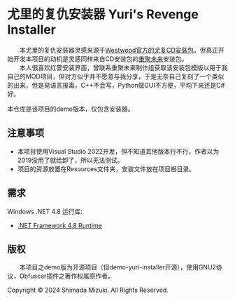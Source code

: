 # 尤里的复仇安装器 Yuri's Revenge Installer

&emsp;&emsp;本尤里的复仇安装器灵感来源于[Westwood官方的尤复CD安装包](https://www.uc129.com/xiazai/ra2/10802.html)，但真正开始开发本项目的动机是灵感同样来自CD安装包的[重聚未来](https://www.yra2.com/)安装包。  
&emsp;&emsp;本人很喜欢红警安装界面，曾联系重聚未来制作组获取该安装包模版以用于我自己的MOD项目，但对方似乎并不愿意与我分享，于是无奈自己复刻了一个类似的出来，但是易语言报毒，C++不会写，Python做GUI不方便，平均下来还是C#好。

本仓库是该项目的demo版本，仅包含安装器。

## 注意事项

* 本项目使用Visual Studio 2022开发，但不知道其他版本行不行，作者以为2019没用了就给卸了，所以无法测试。
* 项目的资源放置在Resources文件夹，安装文件放在项目根目录。

## 需求

Windows .NET 4.8 运行库:

* [.NET Framework 4.8 Runtime](https://dotnet.microsoft.com/zh-cn/download/dotnet-framework/thank-you/net48-web-installer)

## 版权

&emsp;&emsp;本项目之demo版为开源项目（但demo-yuri-installer开源），使用GNU2协议，Obfuscar插件之著作权属原作者。

Copyright © 2024 Shimada Mizuki. All Rights Reserved.